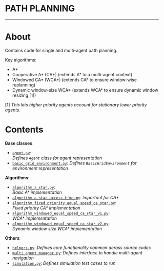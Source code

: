 <h1>PATH PLANNING</h1>

---

# About
Contains code for single and multi-agent path planning.

Key algorithms:

- A\*
- Cooperative A\* (CA\*) (extends A\* to a multi-agent context)
- Windowed CA\* (WCA\*) (extends CA\* to ensure window-wise replanning)
- Dynamic window-size WCA\* (extends WCA\* to ensure dynamic window resizing \[1\])

\[1\] *This lets higher priority agents account for stationary lower priority agents.*

# Contents
**Base classes**:

- [`agent.py`](./agent.py): <br> *Defines `Agent` class for agent representation*
- [`basic_grid_environment.py`](./basic_grid_environment.py): *Defines `BasicGridEnvironment` for environment representation*

**Algorithms**:

- [`algorithm_a_star.py`](./algorithm_a_star.py): <br> *Basic A\* implementation*
- [`algorithm_a_star_across_time.py`](./algorithm_a_star_across_time.py): *Important for CA\**
- [`algorithm_fixed_priority_equal_speed_ca_star.py`](./algorithm_fixed_priority_equal_speed_ca_star.py): <br> *Fixed priority CA\* implementation*
- [`algorithm_windowed_equal_speed_ca_star_v1.py`](./algorithm_windowed_equal_speed_ca_star_v1.py): <br> *WCA\* implementation*
- [`algorithm_windowed_equal_speed_ca_star_v2.py`](./algorithm_windowed_equal_speed_ca_star_v2.py): <br> *Dynamic window size WCA\* implementation*

**Others**:

- [`helpers.py`](./helpers.py): *Defines core functionality common across source codes*
- [`multi_agent_manager.py`](./multi_agent_manager.py): *Defines interface to handle multi-agent navigation*
- [`simulation.py`](./simulation.py): *Defines simulation test cases to run*
